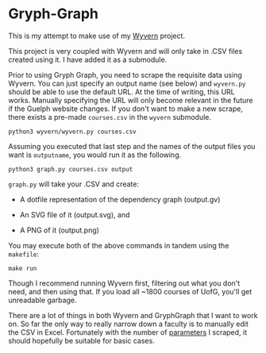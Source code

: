 # Gryph-Graph

This is my attempt to make use of my [Wyvern](https://github.com/jnguyen1098/wyvern) project.

This project is very coupled with Wyvern and will only take in .CSV files created using it. I have added it as a submodule.

Prior to using Gryph Graph, you need to scrape the requisite data using Wyvern. You can just specify an output name (see below) and `wyvern.py` should be able to use the default URL. At the time of writing, this URL works. Manually specifying the URL will only become relevant in the future if the Guelph website changes. If you don't want to make a new scrape, there exists a pre-made `courses.csv` in the `wyvern` submodule.

```
python3 wyvern/wyvern.py courses.csv
```


Assuming you executed that last step and the names of the output files you want is `outputname`, you would run it as the following.

```
python3 graph.py courses.csv output
```

`graph.py` will take your .CSV and create:

- A dotfile representation of the dependency graph (output.gv)

- An SVG file of it (output.svg), and

- A PNG of it (output.png)

You may execute both of the above commands in tandem using the `makefile`:

```
make run
```

Though I recommend running Wyvern first, filtering out what you don't need, and then using that. If you load all ~1800 courses of UofG, you'll get unreadable garbage.

There are a lot of things in both Wyvern and GryphGraph that I want to work on. So far the only way to really narrow down a faculty is to manually edit the CSV in Excel. Fortunately with the number of [parameters](https://github.com/jnguyen1098/wyvern) I scraped, it should hopefully be suitable for basic cases.
